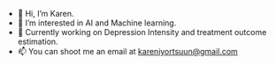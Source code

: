 - 👋 Hi, I’m Karen.
- 👀 I’m interested in AI and Machine learning.
- 🌱 Currently working on Depression Intensity and treatment outcome estimation.
- 📫 You can shoot me an email at kareniyortsuun@gmail.com

<!---
Symplykaren/Symplykaren is a ✨ special ✨ repository because its `README.md` (this file) appears on your GitHub profile.
You can click the Preview link to take a look at your changes.
--->
